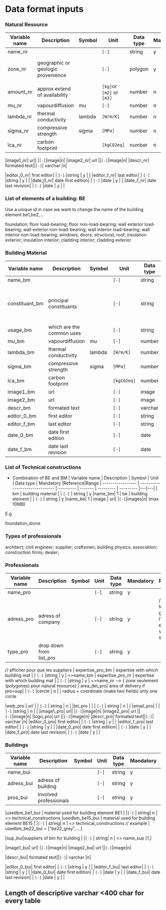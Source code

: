 # Data format inputs

### Natural Resource
| Variable name     | Description                     | Symbol    | Unit    | Data type | Mandatory |Reference|Range
| ----------------- | ------------------------------- | --------- | ------- | --------- | --------- |---|---|
| name_nr    |                     |          | `[-]`   | string  | y         ||
| zone_nr | geographic or geologic provenience    |          | `[-]`   | polygon     | y         | list de zones (polygones obligatoires)
| amount_nr  | approx extend of availability  |  | `[kg]`or `[m2]` or `[m3]`  |number | n         | 
| mu_nr | vapourdiffusion | mu | `[-]`   | number    |     n      ||1-inf
| lambda_nr | thermal conductivity |lambda  | `[W/m/K]`   |  number   |         n  | | 0-10
|sigma_nr| compressive strength|sigma |  `[MPa]` |number | n | | |R+
|lca_nr| carbon footprint| |  `[kgCO2eq]` |number | n | | [-inf, +inf]

|image1_nr| url| |`[-]`|image|n|
|image2_nr| url ||`[-]`|image|n|
|descr_nr| formated text||`[-]`| varchar |n|

|editor_0_nr| first editor| |  `[-]` |string | y | |
|editor_f_nr| last editor| |  `[-]` |string | y | |
|date_0_nr| date first edition| |  `[-]` |date | y | |
|date_f_nr| date last revision| |  `[-]` |date | y | |

### List of elements of a building: BE
Use a unique id in case we want to change the name of the building element
be1,be2,...


foundation;
floor load-bearing;
floor non-load-bearing;
wall exterior load-bearing;
wall exterior non-load-bearing;
wall interior load-bearing;
wall interior non-load-bearing;
windows;
doors;
structural;
roof;
insulation exterior;
insulation interior;
cladding interior;
cladding exterior

### Building Material
| Variable name     | Description                     | Symbol    | Unit    | Data type | Mandatory |Reference|Range
| ----------------- | ------------------------------- | --------- | ------- | --------- | --------- |---|---|
| name_bm    |                     |          | `[-]`   | string  | y         ||
| constituant_bm | principal constituants   |          | `[-]`   | string     | y         | <>name_nr  | [1,3]  <-- afficher pouvoir selectionner N zones >=1
| usage_bm  | which are the common uses  |  | `[-]`              |string      | y         | <>BE       | no limit 
| mu_bm | vapourdiffusion | mu | `[-]`   | number    |     n      ||1-inf
| lambda_bm | thermal conductivity |lambda  | `[W/m/K]`   |  number   |         n  | | 0-10
|sigma_bm| compressive strength|sigma |  `[MPa]` |number | n | |
|lca_bm| carbon footprint| |  `[kgCO2eq]` |number | n | |
|image1_bm| url| |`[-]`|image|n|
|image2_bm| url ||`[-]`|image|n|
|descr_bm| formated text||`[-]`| varchar |n|
|editor_0_bm| first editor| |  `[-]` |string | y | |
|editor_f_bm| last editor| |  `[-]` |string | y | |
|date_0_bm| date first edition| |  `[-]` |date | y | |
|date_f_bm| date last revision| |  `[-]` |date | y | |

### List of Technical constructions
- Combination of BE and BM
| Variable name     | Description                     | Symbol    | Unit    | Data type | Mandatory |Reference|Range
| ----------------- | ------------------------------- | --------- | ------- | --------- | --------- |---|---|
| bm | building material   |          | `[-]`   | string     | y         |name_bm| 1
| be | building element   |          | `[-]`   | string     | y         |name_be| 1
| image          | url| |`[-]`|images|n| (max 10MB)

E.g

foundation_stone

### Types of professionals

architect;
civil engineer;
supplier;
craftsmen;
building physics;
association;
construction firms;
dealer;

### Professionals
| Variable name     | Description                     | Symbol    | Unit    | Data type | Mandatory |Reference|
| ----------------- | ------------------------------- | --------- | ------- | --------- | --------- |---|
| name_pro    |                     |          | `[-]`   | string  | y         |
| adress_pro | adress of company    |          | `[-]`   | string     | y         | // stocker le point gps + l'adresse en string validé par streetmap
| type_pro| drop down from list_pro| |  `[-]`  |string|y|


// afficher pour que les suppliers
| expertise_pro_bm  | expertise with which building mat  |  | `[-]`   |string | y     | <>name_bm 
| expertise_pro_nr  | expertise with which building mat  |  | `[-]`   |string | y     | <>name_nr   --> { zone seulement (polygones) pour natural resource}
| area_del_pro|  area of delivery if pro=sup| |  `[-]` |cercle | n | | radius + coordinate (make two fields) only one circle


|web_pro | url |  | `[-]`   | string    |     n      |
|tel_pro |  |  | `[-]`   |  string   |         n  | |
|email_pro| | |  `[-]` |string | n | |
|image1_pro| url| |`[-]`|image|n|
|image2_pro| url ||`[-]`|image|n|
|logo_pro| url ||`[-]`|image|n|
|descr_pro| formated text||`[-]`| varchar |n|
|editor_0_pro| first editor| |  `[-]` |string | y | |
|editor_f_pro| last editor| |  `[-]` |string | y | |
|date_0_pro| date first edition| |  `[-]` |date | y | |
|date_f_pro| date last revision| |  `[-]` |date | y | |




### Buildings
| Variable name     | Description                     | Symbol    | Unit    | Data type | Mandatory |Reference|
| ----------------- | ------------------------------- | --------- | ------- | --------- | --------- |---|
| name_bui    |                     |          | `[-]`   | string  | y         |
| adress_bui | adress of building   |          | `[-]`   | string    | y         |
| pros_bui  | involved professionals  |  | `[-]`   |string | y         | <> name_pro[]



|usedbm_be1_bui  | material used for building element BE1 | |`[-]` | string| n | <> technical_constructions
|usedbm_be15_bui | material used for building element BE15 | |`[-]` | string| n | <> technical_constructions
// example | usedbm_be22_bui = ["be22_grey", ...]

|sup_bui|suppliers of bm for building | |`[-]` | string| n | <> name_sup [1,]

|image1_bui| url| |`[-]`|image|n|
|image2_bui| url ||`[-]`|image|n|

|descr_bui| formated text||`[-]`| varchar |n|

|editor_0_bui| first editor| |  `[-]` |string | y | |
|editor_f_bui| last editor| |  `[-]` |string | y | |
|date_0_bui| date first edition| |  `[-]` |date | y | |
|date_f_bui| date last revision| |  `[-]` |date | y | |

Length of descriptive varchar <400 char for every table
------------------------
